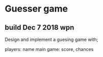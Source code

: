 
Guesser game
=======

## build Dec 7 2018  wpn

Design and implement a guesing game with;

players: name
main game: score, chances


